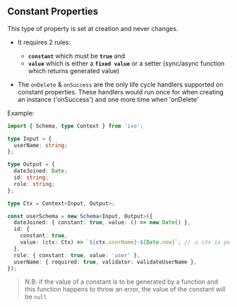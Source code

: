 ## Constant Properties

This type of property is set at creation and never changes.

- It requires 2 rules:

  - **`constant`** which must be **`true`** and
  - **`value`** which is either a **`fixed value`** or a setter (sync/async function which returns generated value)

- The `onDelete` & `onSuccess` are the only life cycle handlers supported on constant properties.
  These handlers would run once for when creating an instance ('onSuccess') and one more time when 'onDelete'

Example:

```ts
import { Schema, type Context } from 'ivo';

type Input = {
  userName: string;
};

type Output = {
  dateJoined: Date;
  id: string;
  role: string;
};

type Ctx = Context<Input, Output>;

const userSchema = new Schema<Input, Output>({
  dateJoined: { constant: true, value: () => new Date() },
  id: {
    constant: true,
    value: (ctx: Ctx) => `${ctx.userName}-${Date.now}`, // ⚠️ ctx is possibly not safe because it runs before values get validated
  },
  role: { constant: true, value: 'user' },
  userName: { required: true, validator: validateUserName },
});
```

> N.B: if the value of a constant is to be generated by a function and this function happens to throw an error, the value of the constant will be `null`
